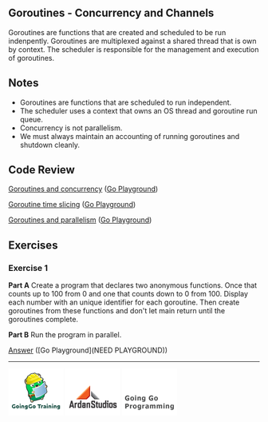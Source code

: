 ## Goroutines - Concurrency and Channels

Goroutines are functions that are created and scheduled to be run indenpently. Goroutines are multiplexed against a shared thread that is own by context. The scheduler is responsible for the management and execution of goroutines.

## Notes

* Goroutines are functions that are scheduled to run independent.
* The scheduler uses a context that owns an OS thread and goroutine run queue.
* Concurrency is not parallelism.
* We must always maintain an accounting of running goroutines and shutdown cleanly.

## Code Review

[Goroutines and concurrency](example1/example1.go) ([Go Playground](UPDATE))

[Goroutine time slicing](example2/example2.go) ([Go Playground](http://play.golang.org/p/viYA-f4zBI))

[Goroutines and parallelism](example3/example3.go) ([Go Playground](UPDATE))

## Exercises

### Exercise 1

**Part A** Create a program that declares two anonymous functions. Once that counts up to 100 from 0 and one that counts down to 0 from 100. Display each number with an unique identifier for each goroutine. Then create goroutines from these functions and don't let main return until the goroutines complete.

**Part B** Run the program in parallel.

[Answer](exercises/exercise1/exercise1.go) ([Go Playground](NEED PLAYGROUND))

___
[![GoingGo Training](../../00-slides/images/ggt_logo.png)](http://www.goinggotraining.net)
[![Ardan Studios](../../00-slides/images/ardan_logo.png)](http://www.ardanstudios.com)
[![GoingGo Blog](../../00-slides/images/ggb_logo.png)](http://www.goinggo.net)